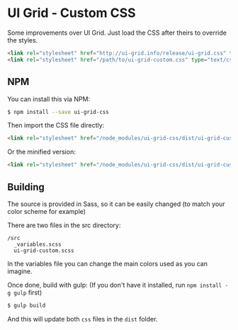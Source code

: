 # UI Grid - Custom CSS

Some improvements over UI Grid. Just load the CSS after theirs to override the styles.

```html
<link rel="stylesheet" href="http://ui-grid.info/release/ui-grid.css" type="text/css">
<link rel="stylesheet" href="/path/to/ui-grid-custom.css" type="text/css">
```

## NPM

You can install this via NPM:

```bash
$ npm install --save ui-grid-css
```

Then import the CSS file directly:
```html
<link rel="stylesheet" href="/node_modules/ui-grid-css/dist/ui-grid-custom.css" type="text/css">
```

Or the minified version:
```html
<link rel="stylesheet" href="/node_modules/ui-grid-css/dist/ui-grid-custom.min.css" type="text/css">
```
## Building

The source is provided in Sass, so it can be easily changed (to match your color scheme for example)

There are two files in the src directory:

```
/src
  _variables.scss
  ui-grid-custom.scss
```

In the variables file you can change the main colors used as you can imagine.

Once done, build with gulp: (If you don't have it installed, run `npm install -g gulp` first)

```bash
$ gulp build
```

And this will update both `css` files in the `dist` folder.
